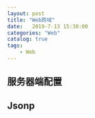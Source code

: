 ```yaml
---                
layout: post                
title: "Web跨域"                
date:   2019-7-13 15:30:00                 
categories: "Web"                
catalog: true                
tags:                 
    - Web                
---      
```


## 服务器端配置


## Jsonp